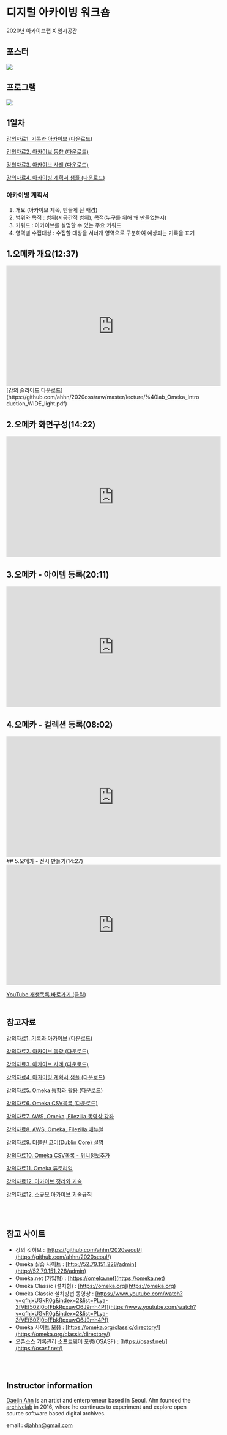 # 디지털 아카이빙 워크숍
2020년 아카이브랩 X 임시공간

## 포스터
<img src="https://github.com/ahhn/2020seoul/raw/master/lecture/poster.jpg">

## 프로그램
<img src="https://github.com/ahhn/2020seoul/raw/master/lecture/program.jpg">


## 1일차
[강의자료1. 기록과 아카이브 (다운로드)](https://github.com/ahhn/2020seoul/raw/master/lecture/OSS2020_seoul1.pdf)

[강의자료2. 아카이브 동향 (다운로드)](https://github.com/ahhn/2020seoul/raw/master/lecture/OSS2020_seoul2.pdf)

[강의자료3. 아카이브 사례 (다운로드)](https://github.com/ahhn/2020seoul/raw/master/lecture/OSS2020_seoul3.pdf)

[강의자료4. 아카이빙 계획서 샘플 (다운로드)](https://github.com/ahhn/2020seoul/raw/master/plan2/plan2)

### 아카이빙 계획서
1. 개요 (아카이브 제목, 만들게 된 배경)
2. 범위와 목적 : 범위(시공간적 범위), 목적(누구를 위해 왜 만들었는지)
3. 키워드 : 아카이브를 설명할 수 있는 주요 키워드
4. 영역별 수집대상 : 수집할 대상을 서너개 영역으로 구분하여 예상되는 기록을 표기



## 1.오메카 개요(12:37)
<iframe width="560" height="315" src="https://www.youtube.com/embed/xwNHzpWM_hA" frameborder="0" allow="accelerometer; autoplay; encrypted-media; gyroscope; picture-in-picture" allowfullscreen></iframe>
[강의 슬라이드 다운로드](https://github.com/ahhn/2020oss/raw/master/lecture/%40lab_Omeka_Introduction_WIDE_light.pdf)  <br>

## 2.오메카 화면구성(14:22)
<iframe width="560" height="315" src="https://www.youtube.com/embed/igGE620FUPQ" frameborder="0" allow="accelerometer; autoplay; encrypted-media; gyroscope; picture-in-picture" allowfullscreen></iframe>  <br>

## 3.오메카 - 아이템 등록(20:11)
<iframe width="560" height="315" src="https://www.youtube.com/embed/2jmTX0O5a_E" frameborder="0" allow="accelerometer; autoplay; encrypted-media; gyroscope; picture-in-picture" allowfullscreen></iframe>  <br>

## 4.오메카 - 컬렉션 등록(08:02)
<iframe width="560" height="315" src="https://www.youtube.com/embed/NsqX-OeFhGU" frameborder="0" allow="accelerometer; autoplay; encrypted-media; gyroscope; picture-in-picture" allowfullscreen></iframe>  <br>
## 5.오메카 - 전시 만들기(14:27)
<iframe width="560" height="315" src="https://www.youtube.com/embed/eRFmR3yWmRw" frameborder="0" allow="accelerometer; autoplay; encrypted-media; gyroscope; picture-in-picture" allowfullscreen></iframe>  <br>

[YouTube 재생목록 바로가기 (클릭)](https://www.youtube.com/playlist?list=PLya-3fVEf50aeD7dq6cAOaEGnw0ld0sgi)  <br><br>

## 참고자료

[강의자료1. 기록과 아카이브 (다운로드)](https://github.com/ahhn/2020seoul/raw/master/lecture/OSS2020_seoul1.pdf)

[강의자료2. 아카이브 동향 (다운로드)](https://github.com/ahhn/2020seoul/raw/master/lecture/OSS2020_seoul2.pdf.pdf)

[강의자료3. 아카이브 사례 (다운로드)](https://github.com/ahhn/2020seoul/raw/master/lecture/OSS2020_seoul3.pdf.pdf)

[강의자료4. 아카이빙 계획서 샘플 (다운로드)](https://github.com/ahhn/2020seoul/raw/master/plan2/)

[강의자료5. Omeka 동향과 활용 (다운로드)](https://github.com/ahhn/2018Omeka2/raw/master/lecture/Lecture01_Introduction_to_Omeka.pdf)

[강의자료6. Omeka CSV목록 (다운로드)](https://github.com/ahhn/2018Omeka2/raw/master/lecture/catalog.csv)

[강의자료7. AWS, Omeka, Filezilla 동영상 강좌](https://www.youtube.com/watch?v=eaw7rN_O6LM&list=PLya-3fVEf50Zj0bfFbkRpxuwO6J9mh4Pf)

[강의자료8. AWS, Omeka, Filezilla 매뉴얼](https://github.com/ahhn/2018Omeka2/raw/master/lecture/AWS_v1.9.pdf)

[강의자료9. 더블린 코어(Dublin Core) 설명](https://www.nl.go.kr/standards/dublincore/dublinCoreDcmes.do)

[강의자료10. Omeka CSV목록 - 위치정보추가](https://github.com/ahhn/2019Omeka/raw/master/lecture/catalog2.csv)

[강의자료11. Omeka 튜토리얼](https://github.com/ahhn/2020imsi/raw/master/lecture/OMEKA%ED%8A%9C%ED%86%A0%EB%A6%AC%EC%96%BC.pdf)

[강의자료12. 아카이브 정리와 기술](https://github.com/ahhn/2020imsi/raw/master/lecture/%EB%94%94%EC%A7%80%ED%84%B8%EC%95%84%EC%B9%B4%EC%9D%B4%EB%B9%99%ED%88%B4%ED%82%B7%EC%9B%8C%ED%81%AC%EC%88%8D.pdf)

[강의자료12. 소규모 아카이브 기술규칙](https://github.com/ahhn/2020imsi/raw/master/lecture/%EC%86%8C%EA%B7%9C%EB%AA%A8%EC%95%84%EC%B9%B4%EC%9D%B4%EB%B8%8C%EA%B8%B0%EC%88%A0%EA%B7%9C%EC%B9%99.pdf)

<br><br>

## 참고 사이트
- 강의 깃허브 : [https://github.com/ahhn/2020seoul/](https://github.com/ahhn/2020seoul/) 
- Omeka 실습 사이트 : [http://52.79.151.228/admin](http://52.79.151.228/admin)
- Omeka.net (가입형) : [https://omeka.net](https://omeka.net)
- Omeka Classic (설치형) : [https://omeka.org](https://omeka.org)
- Omeka Classic 설치방법 동영상 : [https://www.youtube.com/watch?v=qfhjxUGkR0g&index=2&list=PLya-3fVEf50Zj0bfFbkRpxuwO6J9mh4Pf](https://www.youtube.com/watch?v=qfhjxUGkR0g&index=2&list=PLya-3fVEf50Zj0bfFbkRpxuwO6J9mh4Pf)
- Omeka 사이트 모음 : [https://omeka.org/classic/directory/](https://omeka.org/classic/directory/)
- 오픈소스 기록관리 소프트웨어 포럼(OSASF) : [https://osasf.net/](https://osasf.net/)

<br><br>

## Instructor information
 
[Daejin Ahn](https://www.instagram.com/djahhn/) is an artist and enterpreneur based in Seoul. Ahn founded the [archivelab](http://archivelab.co.kr) in 2016, where he continues to experiment and explore open source software based digital archives.
 
email : djahhn@gmail.com
